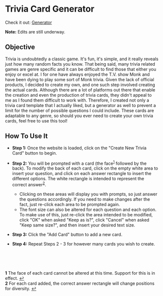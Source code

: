 # Trivia Card Generator

Check it out: [Generator](https://grem1ly.github.io/trivia_card_generator/)

**Note:** Edits are still underway.

## Objective

Trivia is undoubtedly a classic game. It's fun, it's simple, and it really reveals just how many random facts you know. That being said, many trivia related games are genre specific and it can be difficult to find those that either you enjoy or excel at. I for one have always enjoyed the T.V. show Monk and have been dying to play some sort of Monk trivia. Given the lack of official products, I decided to create my own, and one such step involved creating the actual cards. Although there are a lot of platforms out there that enable the creation and even the production of trivia cards, they didn't appeal to me as I found them difficult to work with. Therefore, I created not only a trivia card template that I actually liked, but a generator as well to prevent a limit for the number of possible questions I could include. These cards are adaptable to any genre, so should you ever need to create your own trivia cards, feel free to use this tool!

## How To Use It

  * **Step 1:** Once the website is loaded, click on the "Create New Trivia Card" button to begin.

  * **Step 2:** You will be prompted with a card (the face<sup id="ref1">[1](#foot1)</sup> followed by the back). To modify the back of each card, click on the empty white area to insert your question, and click on each answer rectangle to insert the different options. The white rectangle is intended to represent the correct answer<sup id="ref2">[2](#foot2)</sup>.
      * Clicking on these areas will display you with prompts, so just answer the questions accordingly. If you need to make changes after the fact, just re-click each area to be prompted again.
      * The font size can also be altered for each question and each option. To make use of this, just re-click the area intended to be modified, click "OK" when asked "Keep as is?", click "Cancel" when asked "Keep same size?", and then insert your desired text size.

  * **Step 3:** Click the "Add Card" button to add a new card.

  * **Step 4:** Repeat Steps 2 - 3 for however many cards you wish to create.

  </br></br></br>

  <b id="foot1">1</b> The face of each card cannot be altered at this time. Support for this is in effect. [↩](#ref1)</br>
  <b id="foot2">2</b> For each card added, the correct answer rectangle will change positions for diversity. [↩](#ref2)
